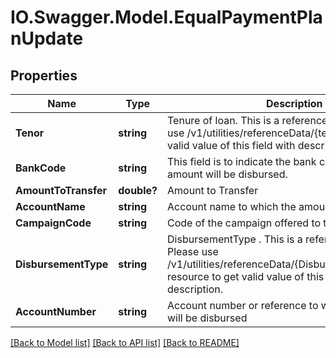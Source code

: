 # IO.Swagger.Model.EqualPaymentPlanUpdate
## Properties

Name | Type | Description | Notes
------------ | ------------- | ------------- | -------------
**Tenor** | **string** | Tenure of loan. This is a reference data field. Please use /v1/utilities/referenceData/{tenor} resource to get valid value of this field with description. | [optional] 
**BankCode** | **string** | This field is to indicate the bank code to which the amount will be disbursed. | [optional] 
**AmountToTransfer** | **double?** | Amount to Transfer | [optional] 
**AccountName** | **string** | Account name to which the amount will be disbursed | [optional] 
**CampaignCode** | **string** | Code of the campaign offered to the channel. | [optional] 
**DisbursementType** | **string** | DisbursementType . This is a reference data field. Please use /v1/utilities/referenceData/{DisbursementOptionGCG} resource to get valid value of this field with description. | [optional] 
**AccountNumber** | **string** | Account number or reference to which the amount will be disbursed | [optional] 

[[Back to Model list]](../README.md#documentation-for-models) [[Back to API list]](../README.md#documentation-for-api-endpoints) [[Back to README]](../README.md)

